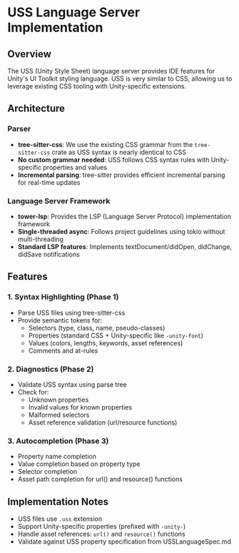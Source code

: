 # USS Language Server Implementation

## Overview
The USS (Unity Style Sheet) language server provides IDE features for Unity's UI Toolkit styling language. USS is very similar to CSS, allowing us to leverage existing CSS tooling with Unity-specific extensions.

## Architecture

### Parser
- **tree-sitter-css**: We use the existing CSS grammar from the `tree-sitter-css` crate as USS syntax is nearly identical to CSS
- **No custom grammar needed**: USS follows CSS syntax rules with Unity-specific properties and values
- **Incremental parsing**: tree-sitter provides efficient incremental parsing for real-time updates

### Language Server Framework
- **tower-lsp**: Provides the LSP (Language Server Protocol) implementation framework
- **Single-threaded async**: Follows project guidelines using tokio without multi-threading
- **Standard LSP features**: Implements textDocument/didOpen, didChange, didSave notifications

## Features

### 1. Syntax Highlighting (Phase 1)
- Parse USS files using tree-sitter-css
- Provide semantic tokens for:
  - Selectors (type, class, name, pseudo-classes)
  - Properties (standard CSS + Unity-specific like `-unity-font`)
  - Values (colors, lengths, keywords, asset references)
  - Comments and at-rules

### 2. Diagnostics (Phase 2)
- Validate USS syntax using parse tree
- Check for:
  - Unknown properties
  - Invalid values for known properties
  - Malformed selectors
  - Asset reference validation (url/resource functions)

### 3. Autocompletion (Phase 3)
- Property name completion
- Value completion based on property type
- Selector completion
- Asset path completion for url() and resource() functions

## Implementation Notes
- USS files use `.uss` extension
- Support Unity-specific properties (prefixed with `-unity-`)
- Handle asset references: `url()` and `resource()` functions
- Validate against USS property specification from USSLanguageSpec.md